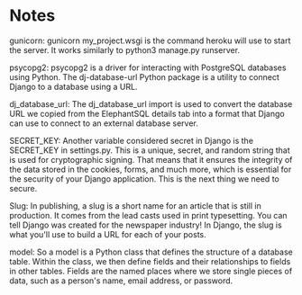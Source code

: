 # Notes
gunicorn: gunicorn my_project.wsgi is the command heroku will use to start the server. It works similarly to python3 manage.py runserver.

psycopg2: psycopg2 is a driver for interacting with PostgreSQL databases using Python. The dj-database-url Python package is a utility to connect Django to a database using a URL.

dj_database_url: The dj_database_url import is used to convert the database URL we copied from the ElephantSQL details tab into a format that Django can use to connect to an external database server.

SECRET_KEY: Another variable considered secret in Django is the SECRET_KEY in settings.py. This is a unique, secret, and random string that is used for cryptographic signing. That means that it ensures the integrity of the data stored in the cookies, forms, and much more, which is essential for the security of your Django application. This is the next thing we need to secure.

Slug: In publishing, a slug is a short name for an article that is still in production. It comes from the lead casts used in print typesetting. You can tell Django was created for the newspaper industry! In Django, the slug is what you'll use to build a URL for each of your posts.

model: So a model is a Python class that defines the structure of a database table. Within the class, we then define fields and their relationships
to fields in other tables.
Fields are the named places where we store single pieces of data, such as a person's
name, email address, or password.